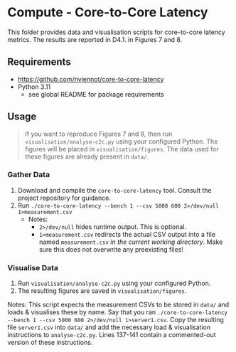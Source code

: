 # Compute - Core-to-Core Latency

This folder provides data and visualisation scripts for core-to-core latency metrics.
The results are reported in D4.1. in Figures 7 and 8.

## Requirements

- https://github.com/nviennot/core-to-core-latency
- Python 3.11
  - see global README for package requirements

## Usage

> If you want to reproduce Figures 7 and 8, then run `visualisation/analyse-c2c.py` using your configured Python.
> The figures will be placed in `visualisation/figures`.
> The data used for these figures are already present in `data/`.

### Gather Data 

1. Download and compile the `core-to-core-latency` tool. Consult the project repository for guidance.
2. Run `./core-to-core-latency --bench 1 --csv 5000 600 2>/dev/null 1>measurement.csv`
    - Notes: 
      - `2>/dev/null` hides runtime output. This is optional.
      - `1>measurement.csv` redirects the actual CSV output into a file named `measurement.csv` _in the current working directory_. Make sure this does not overwrite any preexisting files!

### Visualise Data

1. Run `visualisation/analyse-c2c.py` using your configured Python.
2. The resulting figures are saved in `visualisation/figures`.

Notes:
This script expects the measurement CSVs to be stored in `data/` and loads & visualises these by name.
Say that you ran `./core-to-core-latency --bench 1 --csv 5000 600 2>/dev/null 1>server1.csv`. 
Copy the resulting file `server1.csv` into `data/` and add the necessary load & visualisation instructions to `analyse-c2c.py`.
Lines 137-141 contain a commented-out version of these instructions.
